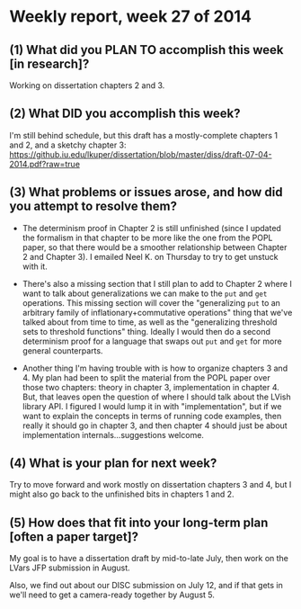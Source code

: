 # Weekly report, week 27 of 2014

## (1) What did you PLAN TO accomplish this week [in research]?

Working on dissertation chapters 2 and 3.

## (2) What DID you accomplish this week?

I'm still behind schedule, but this draft has a mostly-complete
chapters 1 and 2, and a sketchy chapter 3:
https://github.iu.edu/lkuper/dissertation/blob/master/diss/draft-07-04-2014.pdf?raw=true

## (3) What problems or issues arose, and how did you attempt to resolve them?

- The determinism proof in Chapter 2 is still unfinished (since I
updated the formalism in that chapter to be more like the one from the
POPL paper, so that there would be a smoother relationship between
Chapter 2 and Chapter 3).  I emailed Neel K. on Thursday to try to get
unstuck with it.

- There's also a missing section that I still plan to add to Chapter 2
where I want to talk about generalizations we can make to the `put`
and `get` operations.  This missing section will cover the
"generalizing `put` to an arbitrary family of inflationary+commutative
operations" thing that we've talked about from time to time, as well
as the "generalizing threshold sets to threshold functions" thing.
Ideally I would then do a second determinism proof for a language that
swaps out `put` and `get` for more general counterparts.

- Another thing I'm having trouble with is how to organize chapters 3
and 4.  My plan had been to split the material from the POPL paper
over those two chapters: theory in chapter 3, implementation in
chapter 4.  But, that leaves open the question of where I should talk
about the LVish library API.  I figured I would lump it in with
"implementation", but if we want to explain the concepts in terms of
running code examples, then really it should go in chapter 3, and then
chapter 4 should just be about implementation internals...suggestions
welcome.

## (4) What is your plan for next week?

Try to move forward and work mostly on dissertation chapters 3 and 4,
but I might also go back to the unfinished bits in chapters 1 and 2.

## (5) How does that fit into your long-term plan [often a paper target]?

My goal is to have a dissertation draft by mid-to-late July, then work
on the LVars JFP submission in August.

Also, we find out about our DISC submission on July 12, and if that
gets in we'll need to get a camera-ready together by August 5.
